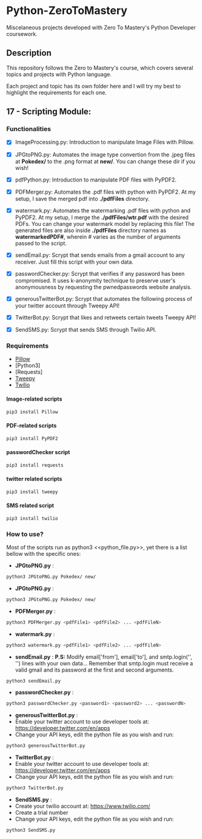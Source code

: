 # Python-ZeroToMastery

Miscelaneous projects developed with Zero To Mastery's Python Developer coursework. 

## Description

This repository follows the Zero to Mastery's course, which covers several topics and projects with Python language.

Each project and topic has its own folder here and I will try my best to highlight the requirements for each one.


## 17 - Scripting Module:


### Functionalities
- [X] ImageProcessing.py: Introduction to manipulate Image Files with Pillow.
- [X] JPGtoPNG.py: Automates the image type convertion from the .jpeg files at __Pokedex/__ to the .png format at __new/__. You can change these dir if you wish!
- [X] pdfPython.py: Introduction to manipulate PDF files with PyPDF2.
- [X] PDFMerger.py: Automates the .pdf files with python with PyPDF2. At my setup, I save the merged pdf into __./pdfFiles__ directory.
- [X] watermark.py: Automates the watermarking .pdf files with python and PyPDF2. At my setup, I merge the __./pdfFiles/wtr.pdf__ with the desired PDFs. You can change your watermark model by replacing this file! The generated files are also inside __./pdfFiles__ directory names as __watermarkedPDF#__, wherein # varies as the number of arguments passed to the script.
- [X] sendEmail.py: Scrypt that sends emails from a gmail account to any receiver. Just fill this script with your own data.
- [X] passwordChecker.py: Scrypt that verifies if any password has been compromised. It uses k-anonymity technique to preserve user's anonymousness by requesting the pwnedpasswords website analysis. 
- [X] generousTwitterBot.py: Scrypt that automates the following process of your twitter account through Tweepy API! 
- [X] TwitterBot.py: Scrypt that likes and retweets certain tweets Tweepy API!
- [X] SendSMS.py: Scrypt that sends SMS through Twilio API. 


### Requirements
- [Pillow](https://pillow.readthedocs.io/en/stable/)
- [Python3]
- [Requests]
- [Tweepy](http://docs.tweepy.org/en/latest/)
- [Twilio](https://www.twilio.com/docs/usage/tutorials/how-to-use-your-free-trial-account)

#### Image-related scripts
``` sh
pip3 install Pillow 
```
#### PDF-related scripts
``` sh
pip3 install PyPDF2 
```

#### passwordChecker script
``` sh
pip3 install requests 
```

#### twitter related scripts
``` sh
pip3 install tweepy 
```

#### SMS related script
``` sh
pip3 install twilio 
```
### How to use?

Most of the scripts run as python3 <<python_file.py>>, yet there is a list bellow with the specific ones:

- __JPGtoPNG.py__ :
``` sh
python3 JPGtoPNG.py Pokedex/ new/
```

- __JPGtoPNG.py__ :
``` sh
python3 JPGtoPNG.py Pokedex/ new/
```

- __PDFMerger.py__ :
``` sh
python3 PDFMerger.py <pdfFile1> <pdfFile2> ... <pdfFileN>
```

- __watermark.py__ :
``` sh
python3 watermark.py <pdfFile1> <pdfFile2> ... <pdfFileN>
```

- __sendEmail.py__ :
__P.S:__ Modify email['from'], email['to'], and smtp.login('', '') lines with your own data... Remember that smtp.login must receive a valid gmail and its password at the first and second arguments.

``` sh
python3 sendEmail.py
```

- __passwordChecker.py__ :
``` sh
python3 passwordChecker.py <password1> <password2> ... <passwordN>
```

- __generousTwitterBot.py__ :
-  Enable your twitter account to use developer tools at: https://developer.twitter.com/en/apps
- Change your API keys, edit the python file as you wish and run: 
``` sh
python3 generousTwitterBot.py
```

- __TwitterBot.py__ :
-  Enable your twitter account to use developer tools at: https://developer.twitter.com/en/apps
- Change your API keys, edit the python file as you wish and run: 

``` sh
python3 TwitterBot.py
```

- __SendSMS.py__ :
- Create your twilio account  at: https://www.twilio.com/
- Create a trial number
- Change your API keys, edit the python file as you wish and run: 
``` sh
python3 SendSMS.py
```



